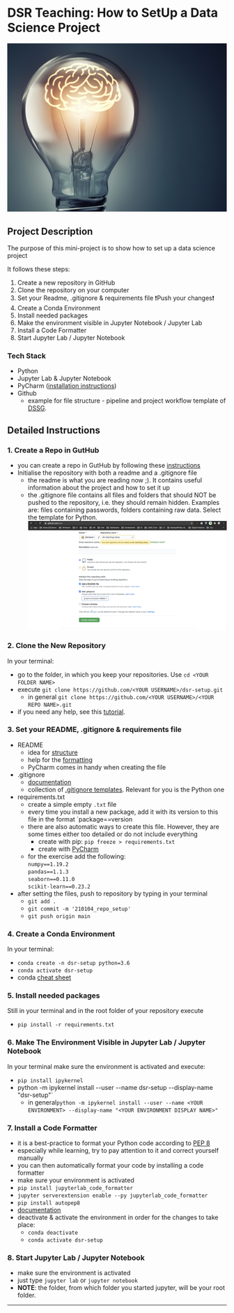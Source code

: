 # DSR Teaching: How to SetUp a Data Science Project


![image](./assets/image.jpg)

## Project Description
The purpose of this mini-project is to show how to set up a data science project

It follows these steps: 
1. Create a new repository in GitHub
2. Clone the repository on your computer
3. Set your Readme, .gitignore & requirements file
    ❗️Push your changes❗️
4. Create a Conda Environment
5. Install needed packages
6. Make the environment visible in Jupyter Notebook / Jupyter Lab
7. Install a Code Formatter
8. Start Jupyter Lab / Jupyter Notebook
            
 
### Tech Stack 
* Python
* Jupyter Lab & Jupyter Notebook
* PyCharm ([installation instructions](https://www.jetbrains.com/help/pycharm/installation-guide.html))
* Github
    * example for file structure - pipeline and project workflow template of  [DSSG](https://github.com/dssg/hitchhikers-guide/tree/master/sources/curriculum/0_before_you_start/pipelines-and-project-workflow). 

## Detailed Instructions 

### 1. Create a Repo in GutHub

* you can create a repo in GutHub by following these [instructions](https://docs.github.com/en/free-pro-team@latest/github/getting-started-with-github/create-a-repo
)
* Initialise the repository with both a readme and a .gitignore file
    * the readme is what you are reading now ;). It contains useful information about the project and how to set it up
    * the .gitignore file contains all files and folders that should NOT be pushed to the repository, i.e. they should remain hidden. Examples are: files containing passwords, folders containing raw data. Select the template for Python.  
![readme_gitignore](./assets/readme_gitignore.png)


### 2. Clone the New Repository
In your terminal:
* go to the folder, in which you keep your repositories. Use `cd <YOUR FOLDER NAME>`
* execute `git clone https://github.com/<YOUR USERNAME>/dsr-setup.git`
    * in general `git clone https://github.com/<YOUR USERNAME>/<YOUR REPO NAME>.git`
* if you need any help, see this [tutorial](https://help.github.com/articles/cloning-a-repository/).


### 3. Set your README, .gitignore & requirements file
* README
    * idea for [structure](https://github.com/Iskriyana/data-science-project-template)
    * help for the [formatting](https://docs.github.com/en/free-pro-team@latest/github/writing-on-github/basic-writing-and-formatting-syntax)
    * PyCharm comes in handy when creating the file
* .gitignore
    * [documentation](https://git-scm.com/docs/gitignore)
    * collection of [.gitignore templates](https://github.com/github/gitignore). Relevant for you is the Python one
* requirements.txt
    * create a simple empty `.txt` file
    * every time you install a new package, add it with its version to this file in the format `package==version
    * there are also automatic ways to create this file. However, they are some times either too detailed or do not include everything
        * create with pip: `pip freeze > requirements.txt`
        * create with [PyCharm](https://www.jetbrains.com/help/pycharm/managing-dependencies.html#configure-requirements)
    * for the exercise add the following:\
    `numpy==1.19.2` \
    `pandas==1.1.3` \
    `seaborn==0.11.0` \
    `scikit-learn==0.23.2`
* after setting the files, push to repository by typing in your terminal
    * `git add .`
    * `git commit -m '210104_repo_setup'`
    * `git push origin main`
    
### 4. Create a Conda Environment
In your terminal: 
* `conda create -n dsr-setup python=3.6`
* `conda activate dsr-setup`
* conda [cheat sheet](https://docs.conda.io/projects/conda/en/4.6.0/_downloads/52a95608c49671267e40c689e0bc00ca/conda-cheatsheet.pdf)

### 5. Install needed packages
Still in your terminal and in the root folder of your repository execute
* `pip install -r requirements.txt`

### 6. Make The Environment Visible in Jupyter Lab / Jupyter Notebook
In your terminal make sure the environment is activated and execute:
* `pip install ipykernel`
* python -m ipykernel install --user --name dsr-setup --display-name "dsr-setup"`
    * in general`python -m ipykernel install --user --name <YOUR ENVIRONMENT> --display-name "<YOUR ENVIRONMENT DISPLAY NAME>"`

 
### 7. Install a Code Formatter
* it is a best-practice to format your Python code according to [PEP 8](https://www.python.org/dev/peps/pep-0008/)
* especially while learning, try to pay attention to it and correct yourself manually
* you can then automatically format your code by installing a code formatter
* make sure your environment is activated
* `pip install jupyterlab_code_formatter`
* `jupyter serverextension enable --py jupyterlab_code_formatter`
* `pip install autopep8`
* [documentation](https://jupyterlab-code-formatter.readthedocs.io/en/latest/installation.html#installation-step-1-installing-the-plugin-itself)
* deactivate & activate the environment in order for the changes to take place:
    * `conda deactivate`
    * `conda activate dsr-setup` 

### 8. Start Jupyter Lab / Jupyter Notebook
* make sure the environment is activated
* just type `jupyter lab` or `jupyter notebook`
* **NOTE**: the folder, from which folder you started jupyter, will be your root folder.

---


